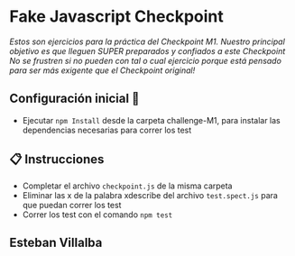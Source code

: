 # Fake Javascript Checkpoint  

_Estos son ejercicios para la práctica del Checkpoint M1. Nuestro principal objetivo es que lleguen SUPER preparados y confiados a este Checkpoint_  
_No se frustren si no pueden con tal o cual ejercicio porque está pensado para ser más exigente que el Checkpoint original!_

##  Configuración inicial 🚀  
- Ejecutar `npm Install` desde la carpeta challenge-M1, para instalar las dependencias necesarias para correr los test

## 📋 Instrucciones  
- Completar el archivo `checkpoint.js` de la misma carpeta
- Eliminar las x de la palabra xdescribe del archivo `test.spect.js` para que puedan correr los test
- Correr los test con el comando `npm test`


## Esteban Villalba